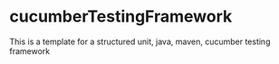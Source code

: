# cucumberTestingFramework
This is a template for a structured unit, java, maven, cucumber testing framework
